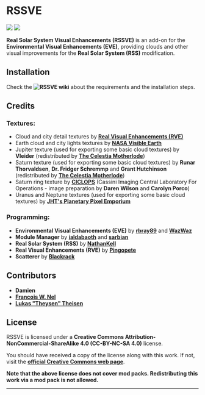 # RSSVE

![][RSSVE:shield-version]
![][RSSVE:shield-license]

**Real Solar System Visual Enhancements (RSSVE)** is an add-on for the **Environmental Visual Enhancements (EVE)**, providing clouds and other visual improvements for the **Real Solar System (RSS)** modification.

## Installation

Check the **![RSSVE wiki][RSSVE:wiki-link]** about the requirements and the installation steps.

## Credits

### Textures:

  * Cloud and city detail textures by **[Real Visual Enhancements (RVE)][RSSVE:RVE-link]**
  * Earth cloud and city lights textures by **[NASA Visible Earth][RSSVE:NASA-VE-link]**
  * Jupiter texture (used for exporting some basic cloud textures) by **Vleider** (redistributed by **[The Celestia Motherlode][RSSVE:TCM-link]**)
  * Saturn texture (used for exporting some basic cloud textures) by **Runar Thorvaldsen**, **Dr. Fridger Schremmp** and **Grant Hutchinson** (redistributed by **[The Celestia Motherlode][RSSVE:TCM-link]**)
  * Saturn ring texture by **[CICLOPS][RSSVE:CICLOPS-link]** (Cassini Imaging Central Laboratory For Operations - image preparation by **Daren Wilson** and **Carolyn Porco**)
  * Uranus and Neptune textures (used for exporting some basic cloud textures) by **[JHT's Planetary Pixel Emporium][RSSVE:PPE-link]**

### Programming:

  * **Environmental Visual Enhancements (EVE)** by **[rbray89][RSSVE:EVE-link-rbray]** and **[WazWaz][RSSVE:EVE-link-waz]**
  * **Module Manager** by **[ialdabaoth][RSSVE:MM-link-ialdabaoth]** and **[sarbian][RSSVE:MM-link-sarbian]**
  * **Real Solar System (RSS)** by **[NathanKell][RSSVE:RSS-link]**
  * **Real Visual Enhancements (RVE)** by **[Pingopete][RSSVE:RVE-link]**
  * **Scatterer** by **[Blackrack][RSSVE:Scatterer-link]**

## Contributors

  * **Damien**
  * **[Francois W. Nel][RSSVE:contributor-francois]**
  * **[Lukas "Theysen" Theisen][RSSVE:contributor-theysen]**

## License

RSSVE is licensed under a **Creative Commons Attribution-NonCommercial-ShareAlike 4.0 (CC-BY-NC-SA 4.0)** license.

You should have received a copy of the license along with this work. If not, visit the **[official Creative Commons web page][RSSVE:cc-license-link]**.

**Note that the above license does not cover mod packs. Redistributing this work via a mod pack is not allowed.**

***

[RSSVE:cc-license-link]:      https://creativecommons.org/licenses/by-nc-sa/4.0
[RSSVE:CICLOPS-link]:         http://www.ciclops.org
[RSSVE:contributor-francois]: https://github.com/francoiswnel
[RSSVE:contributor-theysen]:  https://github.com/Theysen
[RSSVE:EVE-link-rbray]:       https://github.com/rbray89
[RSSVE:EVE-link-waz]:         https://github.com/WazWaz
[RSSVE:MM-link-ialdabaoth]:   https://github.com/Ialdabaoth
[RSSVE:MM-link-sarbian]:      https://github.com/sarbian/ModuleManager
[RSSVE:NASA-VE-link]:         http://visibleearth.nasa.gov
[RSSVE:PPE-link]:             http://planetpixelemporium.com
[RSSVE:RSS-link]:             https://github.com/KSP-RO/RealSolarSystem
[RSSVE:RVE-link]:             https://github.com/Pingopete
[RSSVE:Scatterer-link]:       https://github.com/LGhassen
[RSSVE:shield-license]:       https://img.shields.io/badge/License-CC--BY--NC--SA%204.0-green.svg
[RSSVE:shield-version]:       https://img.shields.io/badge/KSP%20Version-1.3.1.1891-red.svg
[RSSVE:TCM-link]:             http://www.celestiamotherlode.net
[RSSVE:wiki-link]:            https://github.com/PhineasFreak/RSSVE/wiki

